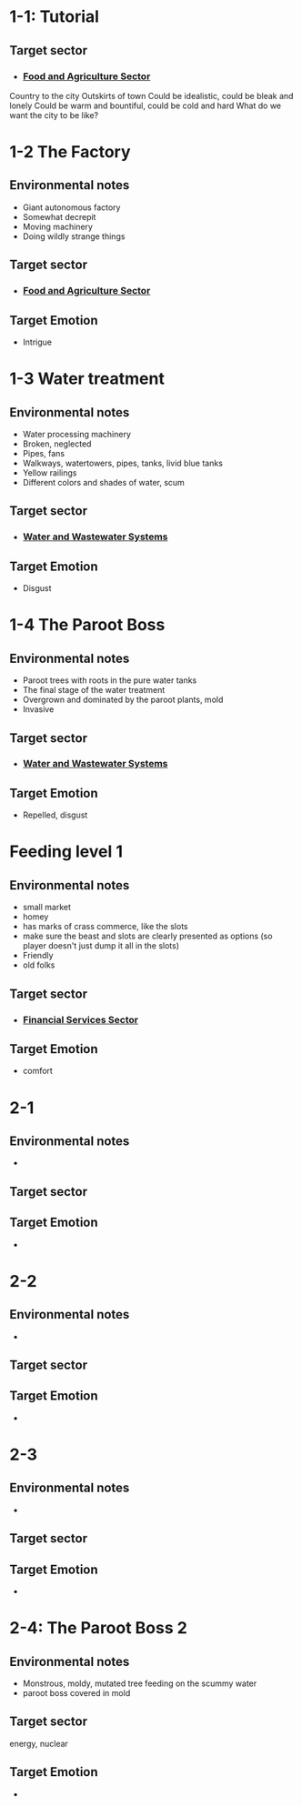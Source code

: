 

# 1-1: Tutorial
## Target sector
- ### [Food and Agriculture Sector](https://www.cisa.gov/topics/critical-infrastructure-security-and-resilience/critical-infrastructure-sectors/food-and-agriculture-sector)
Country to the city
Outskirts of town
Could be idealistic, could be bleak and lonely
Could be warm and bountiful, could be cold and hard
What do we want the city to be like?

# 1-2 The Factory
## Environmental notes
- Giant autonomous factory
- Somewhat decrepit
- Moving machinery
- Doing wildly strange things

## Target sector
- ### [Food and Agriculture Sector](https://www.cisa.gov/topics/critical-infrastructure-security-and-resilience/critical-infrastructure-sectors/food-and-agriculture-sector)
## Target Emotion
- Intrigue


# 1-3 Water treatment
## Environmental notes
- Water processing machinery
- Broken, neglected
- Pipes, fans
- Walkways, watertowers, pipes, tanks, livid blue tanks
- Yellow railings
- Different colors and shades of water, scum

## Target sector
- ### [Water and Wastewater Systems](https://www.cisa.gov/topics/critical-infrastructure-security-and-resilience/critical-infrastructure-sectors/water-and-wastewater-sector)
## Target Emotion
- Disgust

# 1-4 The Paroot Boss
## Environmental notes
- Paroot trees with roots in the pure water tanks
- The final stage of the water treatment
- Overgrown and dominated by the paroot plants, mold
- Invasive

## Target sector
- ### [Water and Wastewater Systems](https://www.cisa.gov/topics/critical-infrastructure-security-and-resilience/critical-infrastructure-sectors/water-and-wastewater-sector)
## Target Emotion
- Repelled, disgust


# Feeding level 1
## Environmental notes
- small market
- homey
- has marks of crass commerce, like the slots
- make sure the beast and slots are clearly presented as options (so player doesn't just dump it all in the slots)
- Friendly 
- old folks

## Target sector
- ### [Financial Services Sector](https://www.cisa.gov/topics/critical-infrastructure-security-and-resilience/critical-infrastructure-sectors/financial-services-sector)

## Target Emotion
- comfort

# 2-1 
## Environmental notes
- 
## Target sector
## Target Emotion
- 
# 2-2 
## Environmental notes
- 
## Target sector

## Target Emotion
- 

# 2-3 
## Environmental notes
- 
## Target sector
## Target Emotion
- 
# 2-4: The Paroot Boss 2 
## Environmental notes
- Monstrous, moldy, mutated tree feeding on the scummy water
- paroot boss covered in mold
## Target sector
energy, nuclear

## Target Emotion
- 
